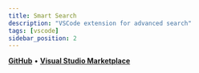 ```yaml
---
title: Smart Search
description: "VSCode extension for advanced search"
tags: [vscode]
sidebar_position: 2
---
```


[**GitHub**](https://github.com/stefanicjuraj/smart-search) • [**Visual Studio Marketplace**](https://marketplace.visualstudio.com/items?itemName=jurajstefanic.smart-search)
